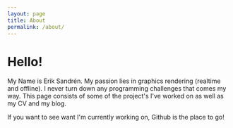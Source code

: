 ```yaml
---
layout: page
title: About
permalink: /about/
---
```

# Hello!
My Name is Erik Sandrén. My passion lies in graphics rendering (realtime and offline). I never turn down any programming challenges that comes my way.
This page consists of some of the project's I've worked on as well as my CV and my blog.

If you want to see want I'm currently working on, Github is the place to go!

